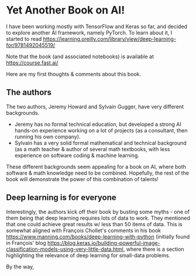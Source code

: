 # Yet Another Book on AI!
I have been working mostly with TensorFlow and Keras so far, and decided to explore another AI framework, namely PyTorch. To learn about it, I started to read <https://learning.oreilly.com/library/view/deep-learning-for/9781492045519/>

Note that the book (and associated notebooks) is available at <https://course.fast.ai/>

Here are my first thoughts & comments about this book.

## The authors
The two authors, Jeremy Howard and Sylvain Gugger, have very different backgrounds.
* Jeremy has no formal technical education, but developed a strong AI hands-on experience working on a lot of projects (as a consultant, then running his own company). 
* Sylvain has a very solid formal mathematical and technical background (as a math teacher & author of several math textbooks, with less experience on software coding & machine learning.

These different backgrounds seem appealing for a book on AI, where both software & math knowledge need to be combined. Hopefully, the rest of the book will demonstrate the power of this combination of talents!

## Deep learning is for everyone
Interestingly, the authors kick off their book by busting some myths - one of them being that deep learning requires lots of data to work. They mentioned that one could achieve great results w/ less than 50 items of data. This is somewhat aligned with François Chollet's comments in his book <https://www.manning.com/books/deep-learning-with-python> (initially found in François' blog <https://blog.keras.io/building-powerful-image-classification-models-using-very-little-data.html>, where there is a section highlighting the relevance of deep learning for small-data problems.

By the way, 
